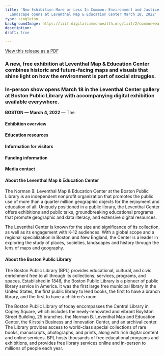 ```yaml
---
title: 'New Exhibition More or Less In Common: Environment and Justice in the Human
  Landscape opens at Leventhal Map & Education Center March 18, 2022'
type: singleton
backgroundImage: https://iiif.digitalcommonwealth.org/iiif/2/commonwealth:7h14cw59w/1007,258,5974,2430/,1200/0/default.jpg
description: 
draft: true

---
```

<a class="btn btn-primary btn-primary-outline mb-3" href="">View this release as a PDF</a>

### A new, free exhibition at Leventhal Map & Education Center combines historic and future-facing maps and visuals that shine light on how the environment is part of social struggles.

### In-person show opens March 18 in the Leventhal Center gallery at Boston Public Library with accompanying digital exhibition available everywhere.

**BOSTON — March 4, 2022 —** The

#### Exhibition overview

#### Education resources

#### Information for visitors

#### Funding information

#### Media contact

#### About the Leventhal Map & Education Center

The Norman B. Leventhal Map & Education Center at the Boston Public Library is an independent nonprofit organization that promotes the public use of more than a quarter million geographic objects for the enjoyment and education of all. Uniquely positioned in a public library, the Leventhal Center offers exhibitions and public talks, groundbreaking educational programs that promote geographic and data literacy, and extensive digital resources.

The Leventhal Center is known for the size and significance of its collection, as well as its engagement with K-12 audiences. With a global scope and a regional specialization in Boston and New England, the Center is a leader in exploring the study of places, societies, landscapes and history through the lens of maps and geography.

#### About the Boston Public Library

The Boston Public Library (BPL) provides educational, cultural, and civic enrichment free to all through its collections, services, programs, and spaces. Established in 1848, the Boston Public Library is a pioneer of public library service in America. It was the first large free municipal library in the United States, the first public library to lend books, the first to have a branch library, and the first to have a children’s room.

The Boston Public Library of today encompasses the Central Library in Copley Square, which includes the newly-renovated and vibrant Boylston Street Building, 25 branches, the Norman B. Leventhal Map and Education Center, the Kirstein Business and Innovation Center, and an archival center. The Library provides access to world-class special collections of rare books, manuscripts, photographs, and prints, along with rich digital content and online services. BPL hosts thousands of free educational programs and exhibitions, and provides free library services online and in-person to millions of people each year.